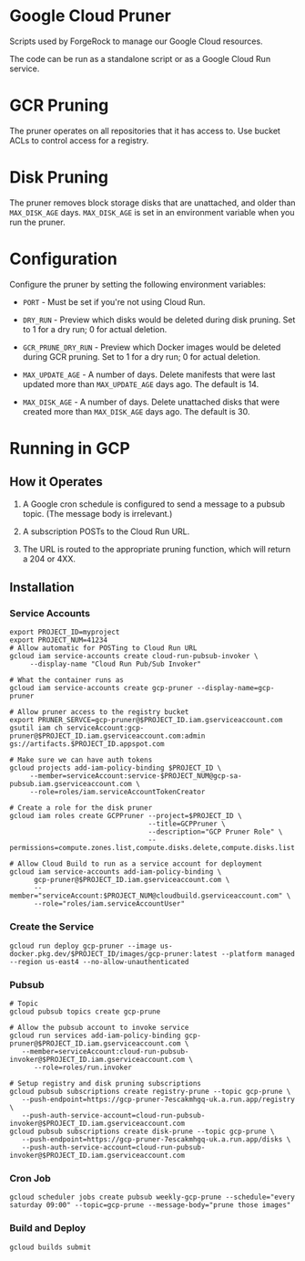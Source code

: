 # Google Cloud Pruner

Scripts used by ForgeRock to manage our Google Cloud resources.

The code can be run as a standalone script or as a Google Cloud Run service.

# GCR Pruning

The pruner operates on all repositories that it has access to. Use bucket ACLs 
to control access for a registry. 

# Disk Pruning

The pruner removes block storage disks that are unattached, and older than 
`MAX_DISK_AGE` days. `MAX_DISK_AGE` is set in an environment variable when you 
run the pruner.

# Configuration

Configure the pruner by setting the following environment variables:

* `PORT` - Must be set if you're not using Cloud Run.
  
* `DRY_RUN` - Preview which disks would be deleted during disk pruning. Set to
1 for a dry run; 0 for actual deletion.  
  
* `GCR_PRUNE_DRY_RUN` - Preview which Docker images would be deleted during GCR
pruning. Set to 1 for a dry run; 0 for actual deletion.
  
* `MAX_UPDATE_AGE` - A number of days. Delete manifests that were last updated 
more than `MAX_UPDATE_AGE` days ago. The default is 14.
  
* `MAX_DISK_AGE` - A number of days. Delete unattached disks that were created 
more than `MAX_DISK_AGE` days ago. The default is 30.

# Running in GCP

## How it Operates

1. A Google cron schedule is configured to send a message to a pubsub topic. 
(The message body is irrelevant.)
   
2. A subscription POSTs to the Cloud Run URL.
   
3. The URL is routed to the appropriate pruning function, which will return a 
204 or 4XX.

## Installation

### Service Accounts

```
export PROJECT_ID=myproject
export PROJECT_NUM=41234
# Allow automatic for POSTing to Cloud Run URL
gcloud iam service-accounts create cloud-run-pubsub-invoker \
     --display-name "Cloud Run Pub/Sub Invoker"

# What the container runs as
gcloud iam service-accounts create gcp-pruner --display-name=gcp-pruner

# Allow pruner access to the registry bucket
export PRUNER_SERVCE=gcp-pruner@$PROJECT_ID.iam.gserviceaccount.com
gsutil iam ch serviceAccount:gcp-pruner@$PROJECT_ID.iam.gserviceaccount.com:admin gs://artifacts.$PROJECT_ID.appspot.com

# Make sure we can have auth tokens
gcloud projects add-iam-policy-binding $PROJECT_ID \
     --member=serviceAccount:service-$PROJECT_NUM@gcp-sa-pubsub.iam.gserviceaccount.com \
     --role=roles/iam.serviceAccountTokenCreator

# Create a role for the disk pruner
gcloud iam roles create GCPPruner --project=$PROJECT_ID \
                                  --title=GCPPruner \
                                  --description="GCP Pruner Role" \
                                  --permissions=compute.zones.list,compute.disks.delete,compute.disks.list 

# Allow Cloud Build to run as a service account for deployment
gcloud iam service-accounts add-iam-policy-binding \
      gcp-pruner@$PROJECT_ID.iam.gserviceaccount.com \
      --member="serviceAccount:$PROJECT_NUM@cloudbuild.gserviceaccount.com" \
      --role="roles/iam.serviceAccountUser"
```

### Create the Service

```
gcloud run deploy gcp-pruner --image us-docker.pkg.dev/$PROJECT_ID/images/gcp-pruner:latest --platform managed --region us-east4 --no-allow-unauthenticated
```

### Pubsub

```
# Topic
gcloud pubsub topics create gcp-prune

# Allow the pubsub account to invoke service
gcloud run services add-iam-policy-binding gcp-pruner@$PROJECT_ID.iam.gserviceaccount.com \
   --member=serviceAccount:cloud-run-pubsub-invoker@$PROJECT_ID.iam.gserviceaccount.com \
      --role=roles/run.invoker

# Setup registry and disk pruning subscriptions
gcloud pubsub subscriptions create registry-prune --topic gcp-prune \
   --push-endpoint=https://gcp-pruner-7escakmhgq-uk.a.run.app/registry \
   --push-auth-service-account=cloud-run-pubsub-invoker@$PROJECT_ID.iam.gserviceaccount.com
gcloud pubsub subscriptions create disk-prune --topic gcp-prune \
   --push-endpoint=https://gcp-pruner-7escakmhgq-uk.a.run.app/disks \
   --push-auth-service-account=cloud-run-pubsub-invoker@$PROJECT_ID.iam.gserviceaccount.com
```

### Cron Job

```
gcloud scheduler jobs create pubsub weekly-gcp-prune --schedule="every saturday 09:00" --topic=gcp-prune --message-body="prune those images"
```

### Build and Deploy

```
gcloud builds submit
```
